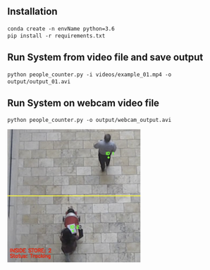 ## Installation

```
conda create -n envName python=3.6
pip install -r requirements.txt
```
## Run System from video file and save output
```
python people_counter.py -i videos/example_01.mp4 -o output/output_01.avi
```

## Run System on webcam video file
```
python people_counter.py -o output/webcam_output.avi
```
<img src="/etc/example.png" width="60%">


